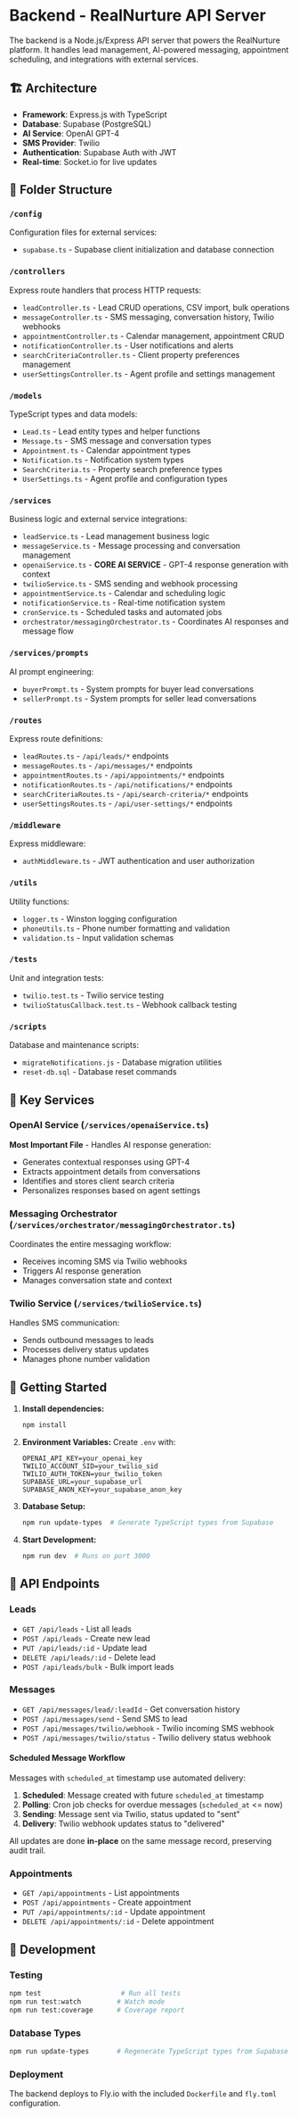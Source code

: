 # Backend - RealNurture API Server

The backend is a Node.js/Express API server that powers the RealNurture platform. It handles lead management, AI-powered messaging, appointment scheduling, and integrations with external services.

## 🏗️ Architecture

- **Framework**: Express.js with TypeScript
- **Database**: Supabase (PostgreSQL)
- **AI Service**: OpenAI GPT-4
- **SMS Provider**: Twilio
- **Authentication**: Supabase Auth with JWT
- **Real-time**: Socket.io for live updates

## 📁 Folder Structure

### `/config`

Configuration files for external services:

- `supabase.ts` - Supabase client initialization and database connection

### `/controllers`

Express route handlers that process HTTP requests:

- `leadController.ts` - Lead CRUD operations, CSV import, bulk operations
- `messageController.ts` - SMS messaging, conversation history, Twilio webhooks
- `appointmentController.ts` - Calendar management, appointment CRUD
- `notificationController.ts` - User notifications and alerts
- `searchCriteriaController.ts` - Client property preferences management
- `userSettingsController.ts` - Agent profile and settings management

### `/models`

TypeScript types and data models:

- `Lead.ts` - Lead entity types and helper functions
- `Message.ts` - SMS message and conversation types
- `Appointment.ts` - Calendar appointment types
- `Notification.ts` - Notification system types
- `SearchCriteria.ts` - Property search preference types
- `UserSettings.ts` - Agent profile and configuration types

### `/services`

Business logic and external service integrations:

- `leadService.ts` - Lead management business logic
- `messageService.ts` - Message processing and conversation management
- `openaiService.ts` - **CORE AI SERVICE** - GPT-4 response generation with context
- `twilioService.ts` - SMS sending and webhook processing
- `appointmentService.ts` - Calendar and scheduling logic
- `notificationService.ts` - Real-time notification system
- `cronService.ts` - Scheduled tasks and automated jobs
- `orchestrator/messagingOrchestrator.ts` - Coordinates AI responses and message flow

### `/services/prompts`

AI prompt engineering:

- `buyerPrompt.ts` - System prompts for buyer lead conversations
- `sellerPrompt.ts` - System prompts for seller lead conversations

### `/routes`

Express route definitions:

- `leadRoutes.ts` - `/api/leads/*` endpoints
- `messageRoutes.ts` - `/api/messages/*` endpoints
- `appointmentRoutes.ts` - `/api/appointments/*` endpoints
- `notificationRoutes.ts` - `/api/notifications/*` endpoints
- `searchCriteriaRoutes.ts` - `/api/search-criteria/*` endpoints
- `userSettingsRoutes.ts` - `/api/user-settings/*` endpoints

### `/middleware`

Express middleware:

- `authMiddleware.ts` - JWT authentication and user authorization

### `/utils`

Utility functions:

- `logger.ts` - Winston logging configuration
- `phoneUtils.ts` - Phone number formatting and validation
- `validation.ts` - Input validation schemas

### `/tests`

Unit and integration tests:

- `twilio.test.ts` - Twilio service testing
- `twilioStatusCallback.test.ts` - Webhook callback testing

### `/scripts`

Database and maintenance scripts:

- `migrateNotifications.js` - Database migration utilities
- `reset-db.sql` - Database reset commands

## 🔑 Key Services

### OpenAI Service (`/services/openaiService.ts`)

**Most Important File** - Handles AI response generation:

- Generates contextual responses using GPT-4
- Extracts appointment details from conversations
- Identifies and stores client search criteria
- Personalizes responses based on agent settings

### Messaging Orchestrator (`/services/orchestrator/messagingOrchestrator.ts`)

Coordinates the entire messaging workflow:

- Receives incoming SMS via Twilio webhooks
- Triggers AI response generation
- Manages conversation state and context

### Twilio Service (`/services/twilioService.ts`)

Handles SMS communication:

- Sends outbound messages to leads
- Processes delivery status updates
- Manages phone number validation

## 🚀 Getting Started

1. **Install dependencies:**

   ```bash
   npm install
   ```

2. **Environment Variables:**
   Create `.env` with:

   ```
   OPENAI_API_KEY=your_openai_key
   TWILIO_ACCOUNT_SID=your_twilio_sid
   TWILIO_AUTH_TOKEN=your_twilio_token
   SUPABASE_URL=your_supabase_url
   SUPABASE_ANON_KEY=your_supabase_anon_key
   ```

3. **Database Setup:**

   ```bash
   npm run update-types  # Generate TypeScript types from Supabase
   ```

4. **Start Development:**
   ```bash
   npm run dev  # Runs on port 3000
   ```

## 📡 API Endpoints

### Leads

- `GET /api/leads` - List all leads
- `POST /api/leads` - Create new lead
- `PUT /api/leads/:id` - Update lead
- `DELETE /api/leads/:id` - Delete lead
- `POST /api/leads/bulk` - Bulk import leads

### Messages

- `GET /api/messages/lead/:leadId` - Get conversation history
- `POST /api/messages/send` - Send SMS to lead
- `POST /api/messages/twilio/webhook` - Twilio incoming SMS webhook
- `POST /api/messages/twilio/status` - Twilio delivery status webhook

#### Scheduled Message Workflow

Messages with `scheduled_at` timestamp use automated delivery:

1. **Scheduled**: Message created with future `scheduled_at` timestamp
2. **Polling**: Cron job checks for overdue messages (`scheduled_at` <= now)
3. **Sending**: Message sent via Twilio, status updated to "sent"
4. **Delivery**: Twilio webhook updates status to "delivered"

All updates are done **in-place** on the same message record, preserving audit trail.

### Appointments

- `GET /api/appointments` - List appointments
- `POST /api/appointments` - Create appointment
- `PUT /api/appointments/:id` - Update appointment
- `DELETE /api/appointments/:id` - Delete appointment

## 🔧 Development

### Testing

```bash
npm test                    # Run all tests
npm run test:watch         # Watch mode
npm run test:coverage      # Coverage report
```

### Database Types

```bash
npm run update-types       # Regenerate TypeScript types from Supabase schema
```

### Deployment

The backend deploys to Fly.io with the included `Dockerfile` and `fly.toml` configuration.
